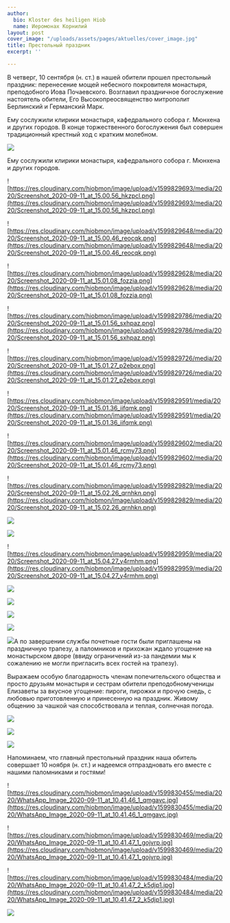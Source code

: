```yaml
---
author:
  bio: Kloster des heiligen Hiob
  name: Иеромонах Корнилий
layout: post
cover_image: "/uploads/assets/pages/aktuelles/cover_image.jpg"
title: Престольный праздник
excerpt: ''

---
```

В четверг, 10 сентября (н. cт.) в нашей обители прошел престольный праздник: перенесение мощей небесного покровителя монастыря, преподобного Иова Почаевского. Возглавил праздничное богослужение настоятель обители, Его Высокопреосвященство митрополит Берлинский и Германский Марк.

Ему сослужили клирики монастыря, кафедрального собора г. Мюнхена и других городов. В конце торжественного богослужения был совершен традиционный крестный ход с кратким молебном. 

![](https://res.cloudinary.com/hiobmon/image/upload/v1599829816/media/2020/Screenshot_2020-09-11_at_15.02.13_y5hlsm.png)

Ему сослужили клирики монастыря, кафедрального собора г. Мюнхена и других городов.

![https://res.cloudinary.com/hiobmon/image/upload/v1599829693/media/2020/Screenshot_2020-09-11_at_15.00.56_hkzpcl.png](https://res.cloudinary.com/hiobmon/image/upload/v1599829693/media/2020/Screenshot_2020-09-11_at_15.00.56_hkzpcl.png)

![https://res.cloudinary.com/hiobmon/image/upload/v1599829648/media/2020/Screenshot_2020-09-11_at_15.00.46_reocqk.png](https://res.cloudinary.com/hiobmon/image/upload/v1599829648/media/2020/Screenshot_2020-09-11_at_15.00.46_reocqk.png)

![https://res.cloudinary.com/hiobmon/image/upload/v1599829628/media/2020/Screenshot_2020-09-11_at_15.01.08_fozzia.png](https://res.cloudinary.com/hiobmon/image/upload/v1599829628/media/2020/Screenshot_2020-09-11_at_15.01.08_fozzia.png)

![https://res.cloudinary.com/hiobmon/image/upload/v1599829786/media/2020/Screenshot_2020-09-11_at_15.01.56_sxhpaz.png](https://res.cloudinary.com/hiobmon/image/upload/v1599829786/media/2020/Screenshot_2020-09-11_at_15.01.56_sxhpaz.png)

![https://res.cloudinary.com/hiobmon/image/upload/v1599829726/media/2020/Screenshot_2020-09-11_at_15.01.27_p2ebox.png](https://res.cloudinary.com/hiobmon/image/upload/v1599829726/media/2020/Screenshot_2020-09-11_at_15.01.27_p2ebox.png)

![https://res.cloudinary.com/hiobmon/image/upload/v1599829591/media/2020/Screenshot_2020-09-11_at_15.01.36_iifqmk.png](https://res.cloudinary.com/hiobmon/image/upload/v1599829591/media/2020/Screenshot_2020-09-11_at_15.01.36_iifqmk.png)

![https://res.cloudinary.com/hiobmon/image/upload/v1599829602/media/2020/Screenshot_2020-09-11_at_15.01.46_rcmy73.png](https://res.cloudinary.com/hiobmon/image/upload/v1599829602/media/2020/Screenshot_2020-09-11_at_15.01.46_rcmy73.png)

![https://res.cloudinary.com/hiobmon/image/upload/v1599829829/media/2020/Screenshot_2020-09-11_at_15.02.26_qrnhkn.png](https://res.cloudinary.com/hiobmon/image/upload/v1599829829/media/2020/Screenshot_2020-09-11_at_15.02.26_qrnhkn.png)

![](https://res.cloudinary.com/hiobmon/image/upload/v1599829859/media/2020/Screenshot_2020-09-11_at_15.02.41_udvpzc.png)

![](https://res.cloudinary.com/hiobmon/image/upload/v1599829871/media/2020/Screenshot_2020-09-11_at_15.03.05_gxdiqm.png)

![https://res.cloudinary.com/hiobmon/image/upload/v1599829959/media/2020/Screenshot_2020-09-11_at_15.04.27_y4rmhm.png](https://res.cloudinary.com/hiobmon/image/upload/v1599829959/media/2020/Screenshot_2020-09-11_at_15.04.27_y4rmhm.png)

![](https://res.cloudinary.com/hiobmon/image/upload/v1599829884/media/2020/Screenshot_2020-09-11_at_15.03.28_lffjiu.png)

![](https://res.cloudinary.com/hiobmon/image/upload/v1599829912/media/2020/Screenshot_2020-09-11_at_15.03.39_bnh6u9.png)

![](https://res.cloudinary.com/hiobmon/image/upload/v1599829923/media/2020/Screenshot_2020-09-11_at_15.03.56_fkzkxz.png)

![](https://res.cloudinary.com/hiobmon/image/upload/v1599829934/media/2020/Screenshot_2020-09-11_at_15.04.06_znz1ob.png)

![](https://res.cloudinary.com/hiobmon/image/upload/v1599829946/media/2020/Screenshot_2020-09-11_at_15.04.16_asjfyr.png)А по завершении службы почетные гости были приглашены на праздничную трапезу, а паломников и прихожан ждало угощение на монастырском дворе (ввиду ограничений из-за пандемии мы к сожалению не могли пригласить всех гостей на трапезу).

Выражаем особую благодарность членам попечительского общества и просто друзьям монастыря и сестрам обители преподобномученицы Елизаветы за вкусное угощение: пироги, пирожки и прочую снедь, с любовью приготовленную и принесенную на праздник. Живому общению за чашкой чая способствовала и теплая, солнечная погода.

![](https://res.cloudinary.com/hiobmon/image/upload/v1599830525/media/2020/WhatsApp_Image_2020-09-11_at_10.41.49_bryvld.jpg)

![](https://res.cloudinary.com/hiobmon/image/upload/v1599830540/media/2020/WhatsApp_Image_2020-09-11_at_10.41.50_1_ogxwgx.jpg)

![](https://res.cloudinary.com/hiobmon/image/upload/v1599830574/media/2020/WhatsApp_Image_2020-09-11_at_10.41.50_ufyk9y.jpg)

Напоминаем, что главный престольный праздник наша обитель совершает 10 ноября (н. ст.) и надеемся отпраздновать его вместе с нашими паломниками и гостями!

![https://res.cloudinary.com/hiobmon/image/upload/v1599830455/media/2020/WhatsApp_Image_2020-09-11_at_10.41.46_1_qmgavc.jpg](https://res.cloudinary.com/hiobmon/image/upload/v1599830455/media/2020/WhatsApp_Image_2020-09-11_at_10.41.46_1_qmgavc.jpg)

![https://res.cloudinary.com/hiobmon/image/upload/v1599830469/media/2020/WhatsApp_Image_2020-09-11_at_10.41.47_1_gojvrp.jpg](https://res.cloudinary.com/hiobmon/image/upload/v1599830469/media/2020/WhatsApp_Image_2020-09-11_at_10.41.47_1_gojvrp.jpg)

![https://res.cloudinary.com/hiobmon/image/upload/v1599830484/media/2020/WhatsApp_Image_2020-09-11_at_10.41.47_2_k5djp1.jpg](https://res.cloudinary.com/hiobmon/image/upload/v1599830484/media/2020/WhatsApp_Image_2020-09-11_at_10.41.47_2_k5djp1.jpg)

![](https://res.cloudinary.com/hiobmon/image/upload/v1599830607/media/2020/WhatsApp_Image_2020-09-11_at_10.41.48_2_umy4dy.jpg)